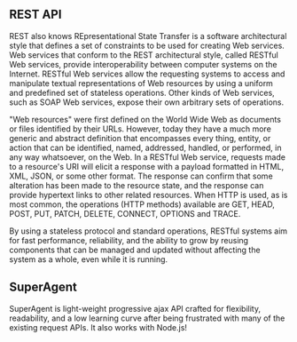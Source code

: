 ## REST API

REST also knows REpresentational State Transfer is a software architectural style that defines a set of constraints to be used for creating Web services. Web services that conform to the REST architectural style, called RESTful Web services, provide interoperability between computer systems on the Internet. RESTful Web services allow the requesting systems to access and manipulate textual representations of Web resources by using a uniform and predefined set of stateless operations. Other kinds of Web services, such as SOAP Web services, expose their own arbitrary sets of operations.

"Web resources" were first defined on the World Wide Web as documents or files identified by their URLs. However, today they have a much more generic and abstract definition that encompasses every thing, entity, or action that can be identified, named, addressed, handled, or performed, in any way whatsoever, on the Web. In a RESTful Web service, requests made to a resource's URI will elicit a response with a payload formatted in HTML, XML, JSON, or some other format. The response can confirm that some alteration has been made to the resource state, and the response can provide hypertext links to other related resources. When HTTP is used, as is most common, the operations (HTTP methods) available are GET, HEAD, POST, PUT, PATCH, DELETE, CONNECT, OPTIONS and TRACE.

By using a stateless protocol and standard operations, RESTful systems aim for fast performance, reliability, and the ability to grow by reusing components that can be managed and updated without affecting the system as a whole, even while it is running.

## SuperAgent

SuperAgent is light-weight progressive ajax API crafted for flexibility, readability, and a low learning curve after being frustrated with many of the existing request APIs. It also works with Node.js!
